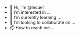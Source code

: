 - 👋 Hi, I’m @lecuer
- 👀 I’m interested in ...
- 🌱 I’m currently learning ...
- 💞️ I’m looking to collaborate on ...
- 📫 How to reach me ...

<!---
lecuer/lecuer is a ✨ special ✨ repository because its `README.md` (this file) appears on your GitHub profile.
You can click the Preview link to take a look at your changes.
--->
